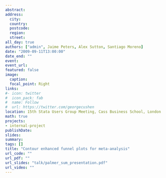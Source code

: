 ```yaml
---
abstract: 
address:
  city: 
  country: 
  postcode: 
  region: 
  street: 
all_day: true
authors: ["admin", Jaime Peters, Alex Sutton, Santiago Moreno]
date: "2009-09-11T13:00:00"
date_end: ""
event: 
event_url: 
featured: false
image:
  caption: 
  focal_point: Right
links:
#- icon: twitter
#  icon_pack: fab
#  name: Follow
#  url: https://twitter.com/georgecushen
location: 15th Stata Users Group Meeting, Cass Business School, London
math: true
projects:
- internal-project
publishDate: 
slides: 
summary: 
tags: []
title: "Contour enhanced funnel plots for meta-analysis"
url_code: ""
url_pdf: ""
url_slides: "talk/palmer_sum_presentation.pdf"
url_video: ""
---
```


